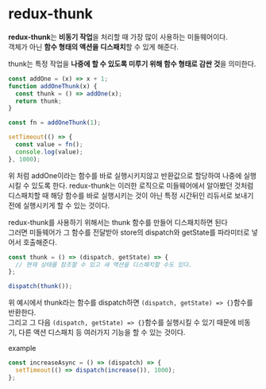 # redux-thunk

**redux-thunk**는 **비동기 작업**을 처리할 때 가장 많이 사용하는 미들웨어이다.  
객체가 아닌 **함수 형태의 액션을 디스패치**할 수 있게 해준다.

thunk는 특정 작업을 **나중에 할 수 있도록 미루기 위해 함수 형태로 감싼 것**을 의미한다.

```js
const addOne = (x) => x + 1;
function addOneThunk(x) {
  const thunk = () => addOne(x);
  return thunk;
}

const fn = addOneThunk(1);

setTimeout(() => {
  const value = fn();
  console.log(value);
}, 1000);
```

위 처럼 addOne이라는 함수를 바로 실행시키지않고 반환값으로 할당하여 나중에 실행시킬 수 있도록 한다.
redux-thunk는 이러한 로직으로 미들웨어에서 알아봤던 것처럼 디스패치할 때 해당 함수를 바로 실행시키는 것이 아닌 특정 시간뒤인 리듀서로 보내기전에 실행시키게 할 수 있는 것이다.

redux-thunk를 사용하기 위해서는 thunk 함수를 만들어 디스패치하면 된다  
그러면 미들웨어가 그 함수를 전달받아 store의 dispatch와 getState를 파라미터로 넣어서 호출해준다.

```js
const thunk = () => (dispatch, getState) => {
  // 현재 상태를 참조할 수 있고 새 액션을 디스패치할 수도 있다.
};

dispatch(thunk());
```

위 예시에서 thunk라는 함수를 dispatch하면 `(dispatch, getState) => {}`함수를 반환한다.  
그리고 그 다음 `(dispatch, getState) => {}`함수를 실행시킬 수 있기 때문에 비동기, 다른 액션 디스패치 등 여러가지 기능을 할 수 있는 것이다.

example

```js
const increaseAsync = () => (dispatch) => {
  setTimeout(() => dispatch(increase()), 1000);
};
```
